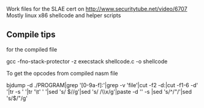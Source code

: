 Work files for the SLAE cert on http://www.securitytube.net/video/6707
Mostly linux x86 shellcode and helper scripts

Compile tips
-

for the compiled file

 gcc -fno-stack-protector -z execstack shellcode.c -o shellcode

To get the opcodes from compiled nasm file

bjdump -d ./PROGRAM|grep '[0-9a-f]:'|grep -v 'file'|cut -f2 -d:|cut -f1-6 -d' '|tr -s ' '|tr '\t' ' '|sed 's/ $//g'|sed 's/ /\\x/g'|paste -d '' -s |sed 's/^/"/'|sed 's/$/"/g'
